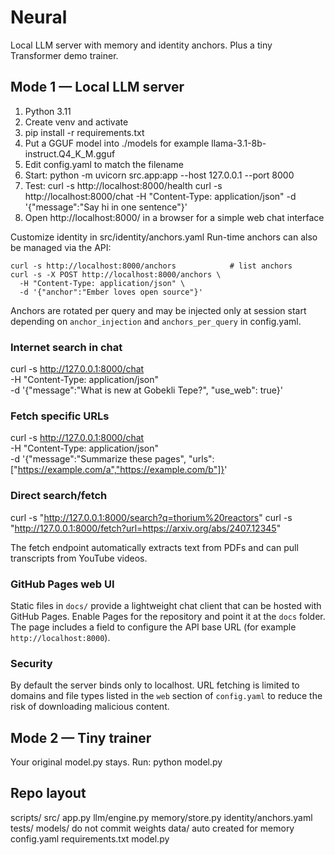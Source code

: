 # Neural

Local LLM server with memory and identity anchors. Plus a tiny Transformer demo trainer.

## Mode 1 — Local LLM server
1. Python 3.11
2. Create venv and activate
3. pip install -r requirements.txt
4. Put a GGUF model into ./models for example llama-3.1-8b-instruct.Q4_K_M.gguf
5. Edit config.yaml to match the filename
6. Start: python -m uvicorn src.app:app --host 127.0.0.1 --port 8000
7. Test:
   curl -s http://localhost:8000/health
   curl -s http://localhost:8000/chat -H "Content-Type: application/json" -d '{"message":"Say hi in one sentence"}'
8. Open http://localhost:8000/ in a browser for a simple web chat interface

Customize identity in src/identity/anchors.yaml
Run-time anchors can also be managed via the API:

```
curl -s http://localhost:8000/anchors            # list anchors
curl -s -X POST http://localhost:8000/anchors \
  -H "Content-Type: application/json" \
  -d '{"anchor":"Ember loves open source"}'
```
Anchors are rotated per query and may be injected only at session start
depending on `anchor_injection` and `anchors_per_query` in config.yaml.

### Internet search in chat
curl -s http://127.0.0.1:8000/chat \
  -H "Content-Type: application/json" \
  -d '{"message":"What is new at Gobekli Tepe?", "use_web": true}'

### Fetch specific URLs
curl -s http://127.0.0.1:8000/chat \
  -H "Content-Type: application/json" \
  -d '{"message":"Summarize these pages", "urls":["https://example.com/a","https://example.com/b"]}'

### Direct search/fetch
curl -s "http://127.0.0.1:8000/search?q=thorium%20reactors"
curl -s "http://127.0.0.1:8000/fetch?url=https://arxiv.org/abs/2407.12345"

The fetch endpoint automatically extracts text from PDFs and can pull transcripts from YouTube videos.

### GitHub Pages web UI

Static files in `docs/` provide a lightweight chat client that can be hosted
with GitHub Pages. Enable Pages for the repository and point it at the `docs`
folder. The page includes a field to configure the API base URL (for example
`http://localhost:8000`).

### Security
By default the server binds only to localhost. URL fetching is limited to
domains and file types listed in the `web` section of `config.yaml` to reduce
the risk of downloading malicious content.

## Mode 2 — Tiny trainer
Your original model.py stays. Run: python model.py

## Repo layout
scripts/
src/
  app.py
  llm/engine.py
  memory/store.py
  identity/anchors.yaml
tests/
models/   do not commit weights
data/     auto created for memory
config.yaml
requirements.txt
model.py
